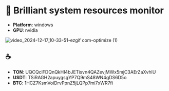 # 💎 Brilliant system resources monitor
- **Platform**: windows
- **GPU**: nvidia
  
![video_2024-12-17_10-33-51-ezgif com-optimize (1)](https://github.com/user-attachments/assets/edecafad-eca2-43d9-94a6-d69f07ff9db4)

## ☕️
- **TON**: UQCQclFDQnQkHI4bJETisvn4QAZevjMWx5mjC3AErZaXvhlU
- **USDT**: TSiRAGH2apuygsgYP7Q9mS48WN4gDS6D5o
- **BTC**: 1HCZ7KsmVoiDrvPpnZ5jLQPp7mi7xWR7fi
